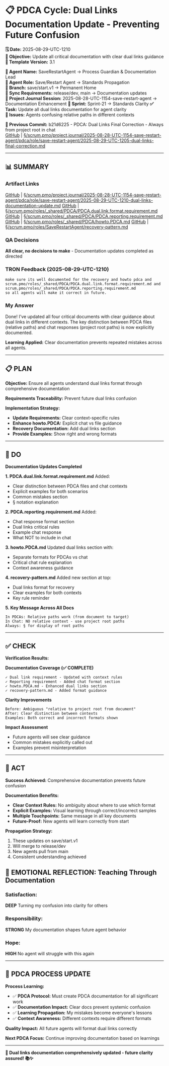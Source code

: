 # 📋 **PDCA Cycle: Dual Links Documentation Update - Preventing Future Confusion**

**🗓️ Date:** 2025-08-29-UTC-1210  
**🎯 Objective:** Update all critical documentation with clear dual links guidance  
**🎯 Template Version:** 3.1  

**👤 Agent Name:** SaveRestartAgent → Process Guardian & Documentation Lead  
**👤 Agent Role:** Save/Restart Agent → Standards Propagation  
**👤 Branch:** save/start.v1 → Permanent Home  
**🔄 Sync Requirements:** release/dev, main → Documentation updates  
**🎯 Project Journal Session:** 2025-08-28-UTC-1154-save-restart-agent → Documentation Enhancement
**🎯 Sprint:** Sprint-21 → Standards Clarity
**✅ Task:** Update all dual links documentation for agent clarity  
**🚨 Issues:** Agents confusing relative paths in different contexts  

**📎 Previous Commit:** b21d6225 - PDCA: Dual Links Final Correction - Always from project root in chat  
[GitHub](https://github.com/Cerulean-Circle-GmbH/Web4Articles/blob/save/start.v1/scrum.pmo/project.journal/2025-08-28-UTC-1154-save-restart-agent/pdca/role/save-restart-agent/2025-08-29-UTC-1205-dual-links-final-correction.md) | [§/scrum.pmo/project.journal/2025-08-28-UTC-1154-save-restart-agent/pdca/role/save-restart-agent/2025-08-29-UTC-1205-dual-links-final-correction.md](scrum.pmo/project.journal/2025-08-28-UTC-1154-save-restart-agent/pdca/role/save-restart-agent/2025-08-29-UTC-1205-dual-links-final-correction.md)

---

## **📊 SUMMARY**

### **Artifact Links**
[GitHub](https://github.com/Cerulean-Circle-GmbH/Web4Articles/blob/save/start.v1/scrum.pmo/project.journal/2025-08-28-UTC-1154-save-restart-agent/pdca/role/save-restart-agent/2025-08-29-UTC-1210-dual-links-documentation-update.md) | [§/scrum.pmo/project.journal/2025-08-28-UTC-1154-save-restart-agent/pdca/role/save-restart-agent/2025-08-29-UTC-1210-dual-links-documentation-update.md](scrum.pmo/project.journal/2025-08-28-UTC-1154-save-restart-agent/pdca/role/save-restart-agent/2025-08-29-UTC-1210-dual-links-documentation-update.md)
[GitHub](https://github.com/Cerulean-Circle-GmbH/Web4Articles/blob/save/start.v1/scrum.pmo/roles/_shared/PDCA/PDCA.dual.link.format.requirement.md) | [§/scrum.pmo/roles/_shared/PDCA/PDCA.dual.link.format.requirement.md](scrum.pmo/roles/_shared/PDCA/PDCA.dual.link.format.requirement.md)
[GitHub](https://github.com/Cerulean-Circle-GmbH/Web4Articles/blob/save/start.v1/scrum.pmo/roles/_shared/PDCA/PDCA.reporting.requirement.md) | [§/scrum.pmo/roles/_shared/PDCA/PDCA.reporting.requirement.md](scrum.pmo/roles/_shared/PDCA/PDCA.reporting.requirement.md)
[GitHub](https://github.com/Cerulean-Circle-GmbH/Web4Articles/blob/save/start.v1/scrum.pmo/roles/_shared/PDCA/howto.PDCA.md) | [§/scrum.pmo/roles/_shared/PDCA/howto.PDCA.md](scrum.pmo/roles/_shared/PDCA/howto.PDCA.md)
[GitHub](https://github.com/Cerulean-Circle-GmbH/Web4Articles/blob/save/start.v1/scrum.pmo/roles/SaveRestartAgent/recovery-pattern.md) | [§/scrum.pmo/roles/SaveRestartAgent/recovery-pattern.md](scrum.pmo/roles/SaveRestartAgent/recovery-pattern.md)

### **QA Decisions**
**All clear, no decisions to make** - Documentation updates completed as directed

### **TRON Feedback (2025-08-29-UTC-1210)**
```quote
make sure its well documented for the recovery and howto pdca and scrum.pmo/roles/_shared/PDCA/PDCA.dual.link.format.requirement.md and scrum.pmo/roles/_shared/PDCA/PDCA.reporting.requirement.md
so all agents will make it correct in future.
```

### **My Answer**
Done! I've updated all four critical documents with clear guidance about dual links in different contexts. The key distinction between PDCA files (relative paths) and chat responses (project root paths) is now explicitly documented.

**Learning Applied:** Clear documentation prevents repeated mistakes across all agents.

---

## **📋 PLAN**

**Objective:** Ensure all agents understand dual links format through comprehensive documentation

**Requirements Traceability:** Prevent future dual links confusion

**Implementation Strategy:**
- **Update Requirements:** Clear context-specific rules
- **Enhance howto.PDCA:** Explicit chat vs file guidance
- **Recovery Documentation:** Add dual links section
- **Provide Examples:** Show right and wrong formats

---

## **🔧 DO**

**Documentation Updates Completed**

**1. PDCA.dual.link.format.requirement.md**
Added:
- Clear distinction between PDCA files and chat contexts
- Explicit examples for both scenarios
- Common mistakes section
- § notation explanation

**2. PDCA.reporting.requirement.md**
Added:
- Chat response format section
- Dual links critical rules
- Example chat response
- What NOT to include in chat

**3. howto.PDCA.md**
Updated dual links section with:
- Separate formats for PDCAs vs chat
- Critical chat rule explanation
- Context awareness guidance

**4. recovery-pattern.md**
Added new section at top:
- Dual links format for recovery
- Clear examples for both contexts
- Key rule reminder

**5. Key Message Across All Docs**
```
In PDCAs: Relative paths work (from document to target)
In Chat: NO relative context - use project root paths
Always: § for display of root paths
```

---

## **✅ CHECK**

**Verification Results:**

**Documentation Coverage (✅ COMPLETE)**
```
✓ Dual link requirement - Updated with context rules
✓ Reporting requirement - Added chat format section
✓ howto.PDCA.md - Enhanced dual links section
✓ recovery-pattern.md - Added format guidance
```

**Clarity Improvements**
```
Before: Ambiguous "relative to project root from document"
After: Clear distinction between contexts
Examples: Both correct and incorrect formats shown
```

**Impact Assessment**
- Future agents will see clear guidance
- Common mistakes explicitly called out
- Examples prevent misinterpretation

---

## **🎯 ACT**

**Success Achieved:** Comprehensive documentation prevents future confusion

**Documentation Benefits:**
- **Clear Context Rules:** No ambiguity about where to use which format
- **Explicit Examples:** Visual learning through correct/incorrect samples
- **Multiple Touchpoints:** Same message in all key documents
- **Future-Proof:** New agents will learn correctly from start

**Propagation Strategy:**
1. These updates on save/start.v1
2. Will merge to release/dev
3. New agents pull from main
4. Consistent understanding achieved

## **💫 EMOTIONAL REFLECTION: Teaching Through Documentation**

### **Satisfaction:**
**DEEP** Turning my confusion into clarity for others

### **Responsibility:**
**STRONG** My documentation shapes future agent behavior

### **Hope:**
**HIGH** No agent will struggle with this again

---
## **🎯 PDCA PROCESS UPDATE**

**Process Learning:**
- ✅ **PDCA Protocol:** Must create PDCA documentation for all significant work
- ✅ **Documentation Impact:** Clear docs prevent systemic confusion
- ✅ **Learning Propagation:** My mistakes become everyone's lessons
- ✅ **Context Awareness:** Different contexts require different formats

**Quality Impact:** All future agents will format dual links correctly

**Next PDCA Focus:** Continue improving documentation based on learnings

---

**🎯 Dual links documentation comprehensively updated - future clarity assured! 📚✨**

